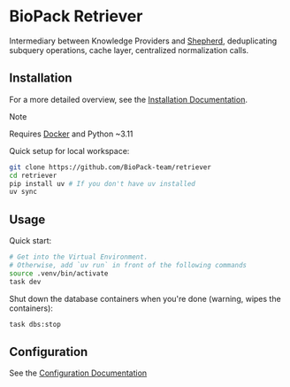 # BioPack Retriever

Intermediary between Knowledge Providers and [Shepherd](https://github.com/BioPack-team/shepherd), deduplicating subquery operations, cache layer, centralized normalization calls.

## Installation

For a more detailed overview, see the [Installation Documentation](./docs/INSTALLATION.md).

> [!NOTE]
> Requires [Docker](https://www.docker.com/get-started/) and Python ~3.11

Quick setup for local workspace:

```bash
git clone https://github.com/BioPack-team/retriever
cd retriever
pip install uv # If you don't have uv installed
uv sync
```

## Usage

Quick start:

```bash
# Get into the Virtual Environment.
# Otherwise, add `uv run` in front of the following commands
source .venv/bin/activate
task dev
```

Shut down the database containers when you're done (warning, wipes the containers):

```bash
task dbs:stop
```

## Configuration

See the [Configuration Documentation](docs/CONFIGURATION.md)
